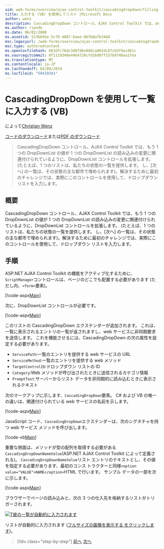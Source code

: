 ```yaml
---
uid: web-forms/overview/ajax-control-toolkit/cascadingdropdown/filling-a-list-using-cascadingdropdown-vb
title: 入力する (VB) を使用してリスト |Microsoft Docs
author: wenz
description: CascadingDropDown コントロール、AJAX Control Toolkit では、anoth 内の値が 1 つの DropDownList の読み込みの変更に関連付けられているように DropDownList コントロールを拡張しています.
ms.author: riande
ms.date: 06/02/2008
ms.assetid: 5236695e-5c70-4887-baee-0bfb0afb3448
msc.legacyurl: /web-forms/overview/ajax-control-toolkit/cascadingdropdown/filling-a-list-using-cascadingdropdown-vb
msc.type: authoredcontent
ms.openlocfilehash: 663dfc76dc3d07dbe9ddca002dc07cb3f9acdb1c
ms.sourcegitcommit: 0f1119340e4464720cfd16d0ff15764746ea1fea
ms.translationtype: MT
ms.contentlocale: ja-JP
ms.lasthandoff: 04/09/2019
ms.locfileid: "59419341"
---
```

# <a name="filling-a-list-using-cascadingdropdown-vb"></a>CascadingDropDown を使用して一覧に入力する (VB)

によって[Christian Wenz](https://github.com/wenz)

[コードのダウンロード](http://download.microsoft.com/download/9/0/7/907760b1-2c60-4f81-aeb6-ca416a573b0d/cascadingdropdown0.vb.zip)または[PDF のダウンロード](http://download.microsoft.com/download/2/d/c/2dc10e34-6983-41d4-9c08-f78f5387d32b/cascadingdropdown0VB.pdf)

> CascadingDropDown コントロール、AJAX Control Toolkit では、もう 1 つの DropDownList の値が 1 つの DropDownList の読み込みの変更に関連付けられているように、DropDownList コントロールを拡張します。 (たとえば、1 つのリストは、私たちの状態の一覧を提供します。 し、[次へ] の一覧は、その状態の主な都市で埋められます)。解決するために最初のチャレンジでは、実際にこのコントロールを使用して、ドロップダウン リストを入力します。


## <a name="overview"></a>概要

CascadingDropDown コントロール、AJAX Control Toolkit では、もう 1 つの DropDownList の値が 1 つの DropDownList の読み込みの変更に関連付けられているように、DropDownList コントロールを拡張します。 (たとえば、1 つのリストは、私たちの状態の一覧を提供します。 し、[次へ] の一覧は、その状態の主な都市で埋められます)。解決するために最初のチャレンジでは、実際にこのコントロールを使用して、ドロップダウン リストを入力します。

## <a name="steps"></a>手順

ASP.NET AJAX Control Toolkit の機能をアクティブ化するために、`ScriptManager`コントロールは、ページのどこでも配置する必要があります (ただし内、`<form>`要素)。

[!code-aspx[Main](filling-a-list-using-cascadingdropdown-vb/samples/sample1.aspx)]

次に、DropDownList コントロールが必要です。

[!code-aspx[Main](filling-a-list-using-cascadingdropdown-vb/samples/sample2.aspx)]

このリストの CascadingDropDown エクステンダーが追加されます。 これは、一覧に表示されるエントリの一覧が返されますし、web サービスに非同期要求を送信します。 これを機能させるには、CascadingDropDown の次の属性を設定する必要があります。

- `ServicePath`:一覧のエントリを提供する web サービスの URL
- `ServiceMethod`:一覧のエントリを提供する web メソッド
- `TargetControlID`:ドロップダウン リストの ID
- `Category`:Web メソッドが呼び出されたときに送信されるカテゴリ情報
- `PromptText`:サーバーからリスト データを非同期的に読み込むときに表示されるテキスト

次のマークアップに示します、`CascadingDropDown`要素。 C# および VB の唯一の違いは、関連付けられている web サービスの名前を示します。

[!code-aspx[Main](filling-a-list-using-cascadingdropdown-vb/samples/sample3.aspx)]

JavaScript コード、`CascadingDropDown`エクステンダーは、次のシグネチャを持つ web サービス メソッドを呼び出します。

[!code-vb[Main](filling-a-list-using-cascadingdropdown-vb/samples/sample4.vb)]

重要な側面は、メソッドが型の配列を取得する必要がある`CascadingDropDownNameValue`(ASP.NET AJAX Control Toolkit によって定義される)。 `CascadingDropDownNameValue`リスト エントリのテキストとし、その値を指定する必要があります、最初のコンス トラクターと同様`<option value="VALUE">NAME</option>`HTML で行います。 サンプル データの一部を次に示します。

[!code-aspx[Main](filling-a-list-using-cascadingdropdown-vb/samples/sample5.aspx)]

ブラウザーでページの読み込みと、次の 3 つの仕入先を格納するリストがトリガーされます。


[![T彼の一覧が自動的に入力されます](filling-a-list-using-cascadingdropdown-vb/_static/image2.png)](filling-a-list-using-cascadingdropdown-vb/_static/image1.png)

リストが自動的に入力されます ([フルサイズの画像を表示する をクリックします](filling-a-list-using-cascadingdropdown-vb/_static/image3.png))。

> [!div class="step-by-step"]
> [前へ](using-auto-postback-with-cascadingdropdown-cs.md)
> [次へ](using-cascadingdropdown-with-a-database-vb.md)

